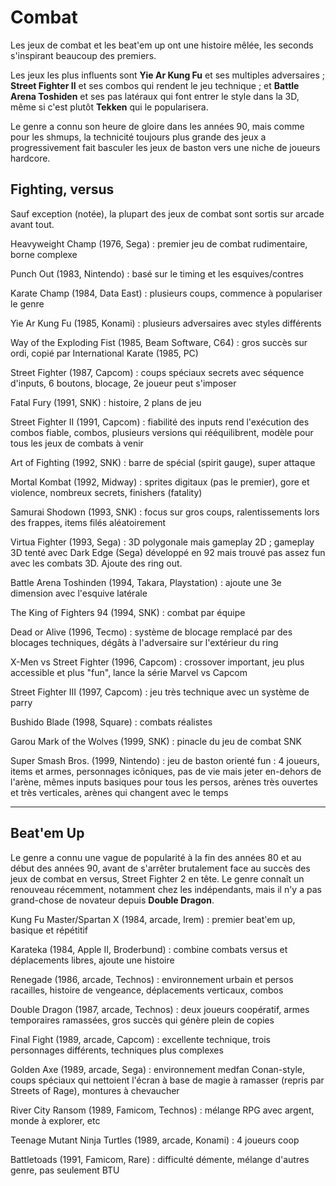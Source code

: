 # Combat

Les jeux de combat et les beat'em up ont une histoire mêlée, les seconds s'inspirant beaucoup des premiers.

Les jeux les plus influents sont **Yie Ar Kung Fu** et ses multiples adversaires ; **Street Fighter II** et ses combos qui rendent le jeu technique ; et **Battle Arena Toshiden** et ses pas latéraux qui font entrer le style dans la 3D, même si c'est plutôt **Tekken** qui le popularisera.

Le genre a connu son heure de gloire dans les années 90, mais comme pour les shmups, la technicité toujours plus grande des jeux a progressivement fait basculer les jeux de baston vers une niche de joueurs hardcore.

## Fighting, versus

Sauf exception (notée), la plupart des jeux de combat sont sortis sur arcade avant tout.

Heavyweight Champ (1976, Sega) : premier jeu de combat rudimentaire, borne complexe

Punch Out (1983, Nintendo) : basé sur le timing et les esquives/contres

Karate Champ (1984, Data East) : plusieurs coups, commence à populariser le genre

Yie Ar Kung Fu (1985, Konami) : plusieurs adversaires avec styles différents

Way of the Exploding Fist (1985, Beam Software, C64) : gros succès sur ordi, copié par International Karate (1985, PC)

Street Fighter (1987, Capcom) : coups spéciaux secrets avec séquence d'inputs, 6 boutons, blocage, 2e joueur peut s'imposer

Fatal Fury (1991, SNK) : histoire, 2 plans de jeu

Street Fighter II (1991, Capcom) : fiabilité des inputs rend l'exécution des combos fiable, combos, plusieurs versions qui rééquilibrent, modèle pour tous les jeux de combats à venir

Art of Fighting (1992, SNK) : barre de spécial (spirit gauge), super attaque

Mortal Kombat (1992, Midway) : sprites digitaux (pas le premier), gore et violence, nombreux secrets, finishers (fatality)

Samurai Shodown (1993, SNK) : focus sur gros coups, ralentissements lors des frappes, items filés aléatoirement

Virtua Fighter (1993, Sega) : 3D polygonale mais gameplay 2D ; gameplay 3D tenté avec Dark Edge (Sega) développé en 92 mais trouvé pas assez fun avec les combats 3D. Ajoute des ring out.

Battle Arena Toshinden (1994, Takara, Playstation) : ajoute une 3e dimension avec l'esquive latérale

The King of Fighters 94 (1994, SNK) : combat par équipe

Dead or Alive (1996, Tecmo) : système de blocage remplacé par des blocages techniques, dégâts à l'adversaire sur l'extérieur du ring

X-Men vs Street Fighter (1996, Capcom) : crossover important, jeu plus accessible et plus "fun", lance la série Marvel vs Capcom

Street Fighter III (1997, Capcom) : jeu très technique avec un système de parry

Bushido Blade (1998, Square) : combats réalistes

Garou Mark of the Wolves (1999, SNK) : pinacle du jeu de combat SNK

Super Smash Bros. (1999, Nintendo) : jeu de baston orienté fun : 4 joueurs, items et armes, personnages icôniques, pas de vie mais jeter en-dehors de l'arène, mêmes inputs basiques pour tous les persos, arènes très ouvertes et très verticales, arènes qui changent avec le temps

---

## Beat'em Up

Le genre a connu une vague de popularité à la fin des années 80 et au début des années 90, avant de s'arrêter brutalement face au succès des jeux de combat en versus, Street Fighter 2 en tête. Le genre connaît un renouveau récemment, notamment chez les indépendants, mais il n'y a pas grand-chose de novateur depuis **Double Dragon**.

Kung Fu Master/Spartan X (1984, arcade, Irem) : premier beat'em up, basique et répétitif

Karateka (1984, Apple II, Broderbund) : combine combats versus et déplacements libres, ajoute une histoire

Renegade (1986, arcade, Technos) : environnement urbain et persos racailles, histoire de vengeance, déplacements verticaux, combos

Double Dragon (1987, arcade, Technos) : deux joueurs coopératif, armes temporaires ramassées, gros succès qui génère plein de copies

Final Fight (1989, arcade, Capcom) : excellente technique, trois personnages différents, techniques plus complexes

Golden Axe (1989, arcade, Sega) : environnement medfan Conan-style, coups spéciaux qui nettoient l'écran à base de magie à ramasser (repris par Streets of Rage), montures à chevaucher

River City Ransom (1989, Famicom, Technos) : mélange RPG avec argent, monde à explorer, etc

Teenage Mutant Ninja Turtles (1989, arcade, Konami) : 4 joueurs coop

Battletoads (1991, Famicom, Rare) : difficulté démente, mélange d'autres genre, pas seulement BTU
